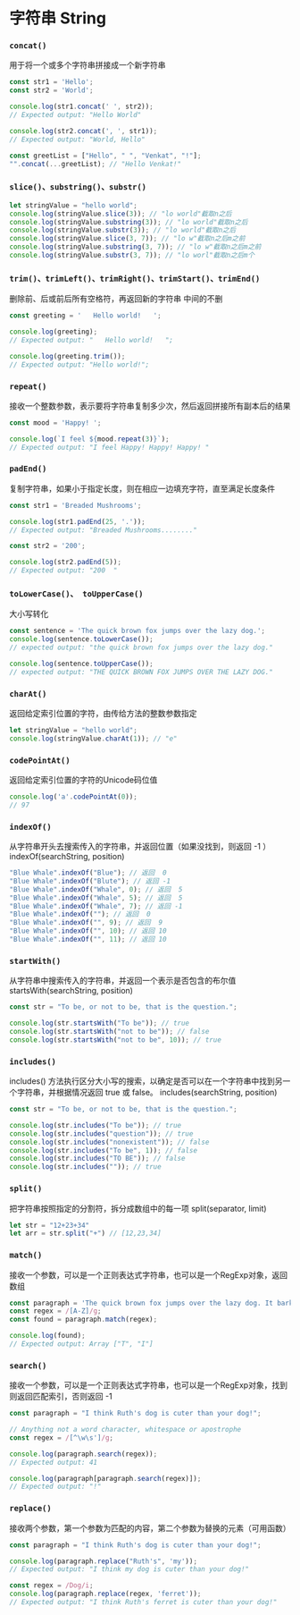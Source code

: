 # 字符串 String

### `concat()`
用于将一个或多个字符串拼接成一个新字符串

```js
const str1 = 'Hello';
const str2 = 'World';

console.log(str1.concat(' ', str2));
// Expected output: "Hello World"

console.log(str2.concat(', ', str1));
// Expected output: "World, Hello"

const greetList = ["Hello", " ", "Venkat", "!"];
"".concat(...greetList); // "Hello Venkat!"

```

### `slice()、substring()、substr()`

```js
let stringValue = "hello world";
console.log(stringValue.slice(3)); // "lo world"截取n之后
console.log(stringValue.substring(3)); // "lo world"截取n之后
console.log(stringValue.substr(3)); // "lo world"截取n之后
console.log(stringValue.slice(3, 7)); // "lo w"截取n之后m之前
console.log(stringValue.substring(3, 7)); // "lo w"截取n之后m之前
console.log(stringValue.substr(3, 7)); // "lo worl"截取n之后m个
```


### `trim()、trimLeft()、trimRight()、trimStart()、trimEnd()`
删除前、后或前后所有空格符，再返回新的字符串 中间的不删

```js
const greeting = '   Hello world!   ';

console.log(greeting);
// Expected output: "   Hello world!   ";

console.log(greeting.trim());
// Expected output: "Hello world!";

```

### `repeat()`
接收一个整数参数，表示要将字符串复制多少次，然后返回拼接所有副本后的结果

```js
const mood = 'Happy! ';

console.log(`I feel ${mood.repeat(3)}`);
// Expected output: "I feel Happy! Happy! Happy! "
```

### `padEnd()`
复制字符串，如果小于指定长度，则在相应一边填充字符，直至满足长度条件

```js
const str1 = 'Breaded Mushrooms';

console.log(str1.padEnd(25, '.'));
// Expected output: "Breaded Mushrooms........"

const str2 = '200';

console.log(str2.padEnd(5));
// Expected output: "200  "
```

### `toLowerCase()、 toUpperCase()`
大小写转化
```js
const sentence = 'The quick brown fox jumps over the lazy dog.';
console.log(sentence.toLowerCase());
// expected output: "the quick brown fox jumps over the lazy dog."

console.log(sentence.toUpperCase());
// expected output: "THE QUICK BROWN FOX JUMPS OVER THE LAZY DOG."
```

### `charAt()`
返回给定索引位置的字符，由传给方法的整数参数指定

```js
let stringValue = "hello world";
console.log(stringValue.charAt(1)); // "e"
```


### `codePointAt()`
返回给定索引位置的字符的Unicode码位值

```js
console.log('a'.codePointAt(0));
// 97
```

### `indexOf()`
从字符串开头去搜索传入的字符串，并返回位置（如果没找到，则返回 -1 ）
indexOf(searchString, position)

```js
"Blue Whale".indexOf("Blue"); // 返回  0
"Blue Whale".indexOf("Blute"); // 返回 -1
"Blue Whale".indexOf("Whale", 0); // 返回  5
"Blue Whale".indexOf("Whale", 5); // 返回  5
"Blue Whale".indexOf("Whale", 7); // 返回 -1
"Blue Whale".indexOf(""); // 返回  0
"Blue Whale".indexOf("", 9); // 返回  9
"Blue Whale".indexOf("", 10); // 返回 10
"Blue Whale".indexOf("", 11); // 返回 10
```

### `startWith()`
从字符串中搜索传入的字符串，并返回一个表示是否包含的布尔值
startsWith(searchString, position)

```js
const str = "To be, or not to be, that is the question.";

console.log(str.startsWith("To be")); // true
console.log(str.startsWith("not to be")); // false
console.log(str.startsWith("not to be", 10)); // true
```

### `includes()`
includes() 方法执行区分大小写的搜索，以确定是否可以在一个字符串中找到另一个字符串，并根据情况返回 true 或 false。
includes(searchString, position)

```js
const str = "To be, or not to be, that is the question.";

console.log(str.includes("To be")); // true
console.log(str.includes("question")); // true
console.log(str.includes("nonexistent")); // false
console.log(str.includes("To be", 1)); // false
console.log(str.includes("TO BE")); // false
console.log(str.includes("")); // true
```


### `split()`
把字符串按照指定的分割符，拆分成数组中的每一项
split(separator, limit)
```js
let str = "12+23+34"
let arr = str.split("+") // [12,23,34]
```

### `match()`
接收一个参数，可以是一个正则表达式字符串，也可以是一个RegExp对象，返回数组
```js
const paragraph = 'The quick brown fox jumps over the lazy dog. It barked.';
const regex = /[A-Z]/g;
const found = paragraph.match(regex);

console.log(found);
// Expected output: Array ["T", "I"]
```

### `search()`
接收一个参数，可以是一个正则表达式字符串，也可以是一个RegExp对象，找到则返回匹配索引，否则返回 -1
```js
const paragraph = "I think Ruth's dog is cuter than your dog!";

// Anything not a word character, whitespace or apostrophe
const regex = /[^\w\s']/g;

console.log(paragraph.search(regex));
// Expected output: 41

console.log(paragraph[paragraph.search(regex)]);
// Expected output: "!"
```

### `replace()`
接收两个参数，第一个参数为匹配的内容，第二个参数为替换的元素（可用函数）
```js
const paragraph = "I think Ruth's dog is cuter than your dog!";

console.log(paragraph.replace("Ruth's", 'my'));
// Expected output: "I think my dog is cuter than your dog!"

const regex = /Dog/i;
console.log(paragraph.replace(regex, 'ferret'));
// Expected output: "I think Ruth's ferret is cuter than your dog!"
```